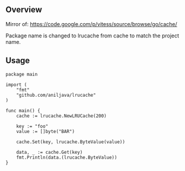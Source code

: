 ## Overview

Mirror of: https://code.google.com/p/vitess/source/browse/go/cache/

Package name is changed to lrucache from cache to match the project name.

## Usage

    package main
    
    import (
        "fmt"
        "github.com/aniljava/lrucache"
    )
    
    func main() {
        cache := lrucache.NewLRUCache(200)
    
        key := "foo"
        value := []byte("BAR")
    
        cache.Set(key, lrucache.ByteValue(value))
     
        data, _ := cache.Get(key)
        fmt.Println(data.(lrucache.ByteValue))
    }